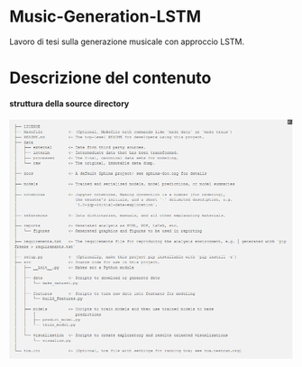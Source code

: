 # Music-Generation-LSTM
Lavoro di tesi sulla generazione musicale con approccio LSTM.

# Descrizione del contenuto
#### struttura della source directory

![](template_albero.png)


